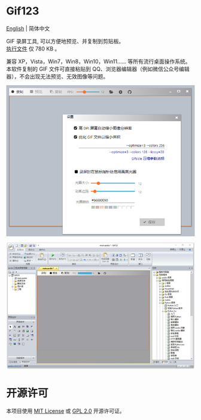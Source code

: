 <h1> Gif123 </h1>  

[English](./README.en_US.md) | 简体中文

GIF 录屏工具, 可以方便地预览、并复制到剪贴板。  
[执行文件](https://gif123.aardio.com/download/Gif123.7z) 仅 780 KB 。

兼容 XP，Vista，Win7，Win8，Win10，Win11...... 等所有流行桌面操作系统。 本软件复制的 GIF 文件可直接粘贴到 QQ、浏览器编辑器（例如微信公众号编辑器），不会出现无法预览、无效图像等问题。 

![screenshot](./screenshots/zh.png)

![screenshot](./screenshots/zh-ide.jpg)

# 开源许可

本项目使用  [MIT License](./LICENSE) 或 [GPL 2.0](LICENSE-GPL) 开源许可证。

